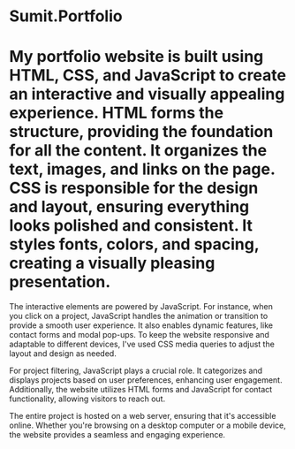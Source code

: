 # Sumit.Portfolio
# My portfolio website is built using HTML, CSS, and JavaScript to create an interactive and visually appealing experience. HTML forms the structure, providing the foundation for all the content. It organizes the text, images, and links on the page. CSS is responsible for the design and layout, ensuring everything looks polished and consistent. It styles fonts, colors, and spacing, creating a visually pleasing presentation.

The interactive elements are powered by JavaScript. For instance, when you click on a project, JavaScript handles the animation or transition to provide a smooth user experience. It also enables dynamic features, like contact forms and modal pop-ups. To keep the website responsive and adaptable to different devices, I've used CSS media queries to adjust the layout and design as needed.

For project filtering, JavaScript plays a crucial role. It categorizes and displays projects based on user preferences, enhancing user engagement. Additionally, the website utilizes HTML forms and JavaScript for contact functionality, allowing visitors to reach out.

The entire project is hosted on a web server, ensuring that it's accessible online. Whether you're browsing on a desktop computer or a mobile device, the website provides a seamless and engaging experience.

